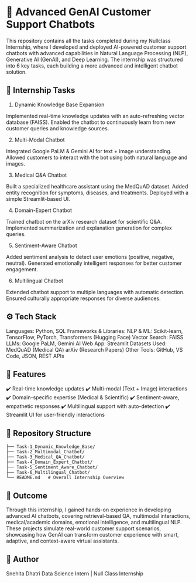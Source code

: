 # 🤖 Advanced GenAI Customer Support Chatbots

This repository contains all the tasks completed during my Nullclass Internship, where I developed and deployed AI-powered customer support chatbots with advanced capabilities in Natural Language Processing (NLP), Generative AI (GenAI), and Deep Learning.
The internship was structured into 6 key tasks, each building a more advanced and intelligent chatbot solution.

## 📌 Internship Tasks
1. Dynamic Knowledge Base Expansion

Implemented real-time knowledge updates with an auto-refreshing vector database (FAISS).
Enabled the chatbot to continuously learn from new customer queries and knowledge sources.

2. Multi-Modal Chatbot

Integrated Google PaLM & Gemini AI for text + image understanding.
Allowed customers to interact with the bot using both natural language and images.

3. Medical Q&A Chatbot

Built a specialized healthcare assistant using the MedQuAD dataset.
Added entity recognition for symptoms, diseases, and treatments.
Deployed with a simple Streamlit-based UI.

4. Domain-Expert Chatbot

Trained chatbot on the arXiv research dataset for scientific Q&A.
Implemented summarization and explanation generation for complex queries.

5. Sentiment-Aware Chatbot

Added sentiment analysis to detect user emotions (positive, negative, neutral).
Generated emotionally intelligent responses for better customer engagement.

6. Multilingual Chatbot

Extended chatbot support to multiple languages with automatic detection.
Ensured culturally appropriate responses for diverse audiences.

## ⚙️ Tech Stack

Languages: Python, SQL
Frameworks & Libraries:
NLP & ML: Scikit-learn, TensorFlow, PyTorch, Transformers (Hugging Face)
Vector Search: FAISS
LLMs: Google PaLM, Gemini AI
Web App: Streamlit
Datasets Used:
  MedQuAD (Medical QA)
  arXiv (Research Papers)
Other Tools: GitHub, VS Code, JSON, REST APIs

## 🚀 Features

✔️ Real-time knowledge updates
✔️ Multi-modal (Text + Image) interactions
✔️ Domain-specific expertise (Medical & Scientific)
✔️ Sentiment-aware, empathetic responses
✔️ Multilingual support with auto-detection
✔️ Streamlit UI for user-friendly interactions

## 📂 Repository Structure
```
├── Task-1_Dynamic_Knowledge_Base/
├── Task-2_Multimodal_Chatbot/
├── Task-3_Medical_QA_Chatbot/
├── Task-4_Domain_Expert_Chatbot/
├── Task-5_Sentiment_Aware_Chatbot/
├── Task-6_Multilingual_Chatbot/
└── README.md   # Overall Internship Overview
```

## 🎯 Outcome

Through this internship, I gained hands-on experience in developing advanced AI chatbots, covering retrieval-based QA, multimodal interactions, medical/academic domains, emotional intelligence, and multilingual NLP.
These projects simulate real-world customer support scenarios, showcasing how GenAI can transform customer experience with smart, adaptive, and context-aware virtual assistants.

## 👤 Author

Snehita Dhatri
Data Science Intern | Null Class Internship
